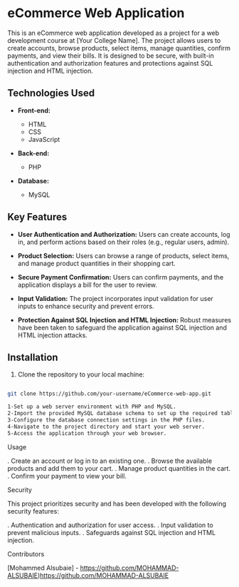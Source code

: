 # eCommerce Web Application

This is an eCommerce web application developed as a project for a web development course at [Your College Name]. The project allows users to create accounts, browse products, select items, manage quantities, confirm payments, and view their bills. It is designed to be secure, with built-in authentication and authorization features and protections against SQL injection and HTML injection.

## Technologies Used

- **Front-end:**
  - HTML
  - CSS
  - JavaScript

- **Back-end:**
  - PHP

- **Database:**
  - MySQL

## Key Features

- **User Authentication and Authorization:** Users can create accounts, log in, and perform actions based on their roles (e.g., regular users, admin).

- **Product Selection:** Users can browse a range of products, select items, and manage product quantities in their shopping cart.

- **Secure Payment Confirmation:** Users can confirm payments, and the application displays a bill for the user to review.

- **Input Validation:** The project incorporates input validation for user inputs to enhance security and prevent errors.

- **Protection Against SQL Injection and HTML Injection:** Robust measures have been taken to safeguard the application against SQL injection and HTML injection attacks.

## Installation

1. Clone the repository to your local machine:

```bash

git clone https://github.com/your-username/eCommerce-web-app.git

1-Set up a web server environment with PHP and MySQL.
2-Import the provided MySQL database schema to set up the required tables.
3-Configure the database connection settings in the PHP files.
4-Navigate to the project directory and start your web server.
5-Access the application through your web browser.
````
Usage

. Create an account or log in to an existing one.
. Browse the available products and add them to your cart.
. Manage product quantities in the cart.
. Confirm your payment to view your bill.

Security

This project prioritizes security and has been developed with the following security features:

. Authentication and authorization for user access.
. Input validation to prevent malicious inputs.
. Safeguards against SQL injection and HTML injection.

Contributors

[Mohammed Alsubaie] - https://github.com/MOHAMMAD-ALSUBAIE)https://github.com/MOHAMMAD-ALSUBAIE

